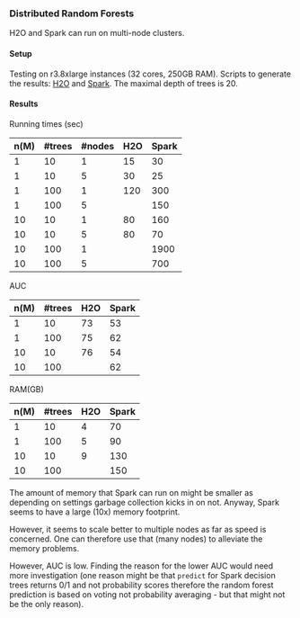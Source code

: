 
### Distributed Random Forests 

H2O and Spark can run on multi-node clusters.

#### Setup

Testing on r3.8xlarge instances (32 cores, 250GB RAM). Scripts to generate the results: 
[H2O](1-h2o.R) and [Spark](2-spark.txt). The maximal depth of trees is 20.


#### Results

Running times (sec)

 n(M) |  #trees  | #nodes  |  H2O  |  Spark
------|----------|---------|-------|--------
  1   |    10    |    1    |  15   |  30
  1   |    10    |    5    |  30   |  25
  1   |    100   |    1    |  120  |  300
  1   |    100   |    5    |       |  150
  10  |    10    |    1    |  80   |  160
  10  |    10    |    5    |  80   |  70
  10  |    100   |    1    |       |  1900
  10  |    100   |    5    |       |  700


AUC

 n(M) |  #trees  |  H2O  |  Spark
------|----------|-------|--------
  1   |    10    |  73   |   53 
  1   |    100   |  75   |   62
  10  |    10    |  76   |   54
  10  |    100   |       |   62


RAM(GB)

 n(M) |  #trees  |  H2O  |  Spark
------|----------|-------|--------
  1   |    10    |   4   |   70 
  1   |    100   |   5   |   90
  10  |    10    |   9   |   130
  10  |    100   |       |   150

The amount of memory that Spark can run on might be smaller as depending
on settings garbage collection kicks in on not. Anyway, Spark seems to have a large (10x)
memory footprint. 

However, it seems to scale better to multiple nodes as far as speed is concerned. 
One can therefore use that (many nodes) to alleviate the memory problems. 

However, AUC is low. Finding the reason for the lower AUC would need more investigation
(one reason might be that `predict` for Spark decision trees returns 0/1 and not probability scores therefore
the random forest prediction is based on voting not probability averaging - but that might not be the only 
reason).



